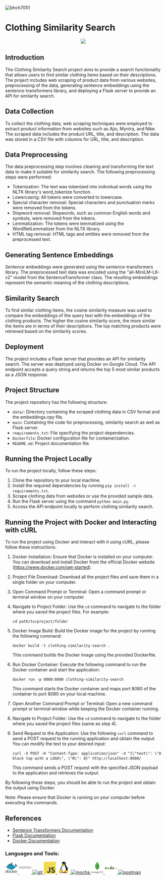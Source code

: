 <p align="left"> <img src="https://komarev.com/ghpvc/?username=bhch7051&label=Profile%20views&color=0e75b6&style=flat" alt="bhch7051" /> </p>

# Clothing Similarity Search


<p align="center">
<img src="./public/search-engine.gif" />
</p>


## Introduction
The Clothing Similarity Search project aims to provide a search functionality that allows users to find similar clothing items based on their descriptions. The project includes web scraping of product data from various websites, preprocessing of the data, generating sentence embeddings using the sentence-transformers library, and deploying a Flask server to provide an API for similarity search.

## Data Collection
To collect the clothing data, web scraping techniques were employed to extract product information from websites such as Ajio, Myntra, and Nike. The scraped data includes the product URL, title, and description. The data was stored in a CSV file with columns for URL, title, and description.

## Data Preprocessing
The data preprocessing step involves cleaning and transforming the text data to make it suitable for similarity search. The following preprocessing steps were performed:
- Tokenization: The text was tokenized into individual words using the NLTK library's word_tokenize function.
- Lowercasing: All tokens were converted to lowercase.
- Special character removal: Special characters and punctuation marks were removed from the tokens.
- Stopword removal: Stopwords, such as common English words and symbols, were removed from the tokens.
- Lemmatization: The tokens were lemmatized using the WordNetLemmatizer from the NLTK library.
- HTML tag removal: HTML tags and entities were removed from the preprocessed text.

## Generating Sentence Embeddings
Sentence embeddings were generated using the sentence-transformers library. The preprocessed text data was encoded using the "all-MiniLM-L6-v2" model from the SentenceTransformer class. The resulting embeddings represent the semantic meaning of the clothing descriptions.

## Similarity Search
To find similar clothing items, the cosine similarity measure was used to compare the embeddings of the query text with the embeddings of the clothing products. The higher the cosine similarity score, the more similar the items are in terms of their descriptions. The top matching products were retrieved based on the similarity scores.

## Deployment
The project includes a Flask server that provides an API for similarity search. The server was deployed using Docker on Google Cloud. The API endpoint accepts a query string and returns the top 5 most similar products as a JSON response.

## Project Structure
The project repository has the following structure:
- `data/`: Directory containing the scraped clothing data in CSV format and the embeddings.npy file.
- `main`: Containing the code for preprocessing, similarity search as well as Flask server.
- `requirements.txt`: File specifying the project dependencies.
- `Dockerfile`: Docker configuration file for containerization.
- `README.md`: Project documentation file.

## Running the Project Locally
To run the project locally, follow these steps:
1. Clone the repository to your local machine.
2. Install the required dependencies by running `pip install -r requirements.txt`.
3. Scrape clothing data from websites or use the provided sample data.
4. Run the Flask server using the command `python main.py`.
5. Access the API endpoint locally to perform clothing similarity search.


## Running the Project with Docker and Interacting with cURL

To run the project using Docker and interact with it using cURL, please follow these instructions:

1. Docker Installation: Ensure that Docker is installed on your computer. You can download and install Docker from the official Docker website (https://www.docker.com/get-started).

2. Project File Download: Download all the project files and save them in a single folder on your computer.

3. Open Command Prompt or Terminal: Open a command prompt or terminal window on your computer.

4. Navigate to Project Folder: Use the `cd` command to navigate to the folder where you saved the project files. For example:

   ```shell
   cd path/to/project/folder
   ```

5. Docker Image Build: Build the Docker image for the project by running the following command:

   ```shell
   docker build -t clothing-similarity-search .
   ```

   This command builds the Docker image using the provided Dockerfile.

6. Run Docker Container: Execute the following command to run the Docker container and start the application:

   ```shell
   docker run -p 8080:8080 clothing-similarity-search
   ```

   This command starts the Docker container and maps port 8080 of the container to port 8080 on your local machine.

7. Open Another Command Prompt or Terminal: Open a new command prompt or terminal window while keeping the Docker container running.

8. Navigate to Project Folder: Use the `cd` command to navigate to the folder where you saved the project files (same as step 4).

9. Send Request to the Application: Use the following `curl` command to send a POST request to the running application and obtain the output. You can modify the text to your desired input:

   ```shell
   curl -X POST -H "Content-Type: application/json" -d "{\"text\": \"A black top with a LOGO\", \"N\": 8}" http://localhost:8080/
   ```

   This command sends a POST request with the specified JSON payload to the application and retrieves the output.

By following these steps, you should be able to run the project and obtain the output using Docker.

Note: Please ensure that Docker is running on your computer before executing the commands.
## References
- [Sentence Transformers Documentation](https://www.sbert.net/)
- [Flask Documentation](https://flask.palletsprojects.com/)
- [Docker Documentation](https://docs.docker.com/)


<h3 align="left">Languages and Tools:</h3>
<p align="left"> <a href="https://www.docker.com/" target="_blank" rel="noreferrer"> <img src="https://raw.githubusercontent.com/devicons/devicon/master/icons/docker/docker-original-wordmark.svg" alt="docker" width="40" height="40"/> </a> <a href="https://expressjs.com" target="_blank" rel="noreferrer"> <img src="https://raw.githubusercontent.com/devicons/devicon/master/icons/express/express-original-wordmark.svg" alt="express" width="40" height="40"/> </a> <a href="https://git-scm.com/" target="_blank" rel="noreferrer"> <img src="https://www.vectorlogo.zone/logos/git-scm/git-scm-icon.svg" alt="git" width="40" height="40"/> </a> <a href="https://developer.mozilla.org/en-US/docs/Web/JavaScript" target="_blank" rel="noreferrer"> <img src="https://raw.githubusercontent.com/devicons/devicon/master/icons/javascript/javascript-original.svg" alt="javascript" width="40" height="40"/> </a> <a href="https://www.linux.org/" target="_blank" rel="noreferrer"> <img src="https://raw.githubusercontent.com/devicons/devicon/master/icons/linux/linux-original.svg" alt="linux" width="40" height="40"/> </a> <a href="https://mochajs.org" target="_blank" rel="noreferrer"> <img src="https://www.vectorlogo.zone/logos/mochajs/mochajs-icon.svg" alt="mocha" width="40" height="40"/> </a> <a href="https://www.mongodb.com/" target="_blank" rel="noreferrer"> <img src="https://raw.githubusercontent.com/devicons/devicon/master/icons/mongodb/mongodb-original-wordmark.svg" alt="mongodb" width="40" height="40"/> </a> <a href="https://nodejs.org" target="_blank" rel="noreferrer"> <img src="https://raw.githubusercontent.com/devicons/devicon/master/icons/nodejs/nodejs-original-wordmark.svg" alt="nodejs" width="40" height="40"/> </a> <a href="https://postman.com" target="_blank" rel="noreferrer"> <img src="https://www.vectorlogo.zone/logos/getpostman/getpostman-icon.svg" alt="postman" width="40" height="40"/> </a> </p>
